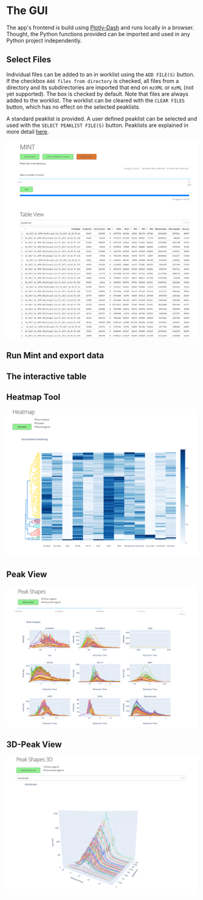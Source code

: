 
# The GUI
The app's frontend is build using [Plotly-Dash](https://plot.ly/dash/) and runs locally in a browser. Thought, the Python functions provided can be imported and used in any Python project independently.

## Select Files
Individual files can be added to an in worklist using the `ADD FILE(S)` button. If the checkbox `Add files from directory` is checked, all files from a directory and its subdirectories are imported that end on `mzXML` or `mzML` (not yet supported). The box is checked by default. Note that files are always added to the worklist. The worklist can be cleared with the `CLEAR FILES` button, which has no effect on the selected peaklists.

A standard peaklist is provided. A user defined peaklist can be selected and used with the `SELECT PEAKLIST FILE(S)` button. Peaklists are explained in more detail [here](peaklists.md).

![Demo Image](./image/mint1.png "Demo image")

## Run Mint and export data

## The interactive table

## Heatmap Tool

![Demo Image](./image/mint2.png "Demo image")

## Peak View
![Demo Image](./image/mint3.png "Demo image")

## 3D-Peak View
![Demo Image](./image/mint4.png "Demo image")

